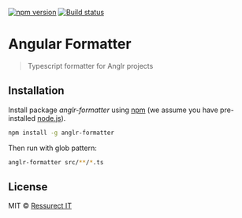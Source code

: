 [![npm version](https://badge.fury.io/js/anglr-formatter.svg)](https://badge.fury.io/js/anglr-formatter)
[![Build status](https://ci.appveyor.com/api/projects/status/ca0fl30d1imx14re?svg=true)](https://ci.appveyor.com/project/kukjevov/anglr-formatter)

# Angular Formatter
> Typescript formatter for Anglr projects

## Installation

Install package *anglr-formatter* using [npm](https://www.npmjs.com/) (we assume you have pre-installed [node.js](https://nodejs.org/)).

```bash
npm install -g anglr-formatter
```

Then run with glob pattern:

```bash
anglr-formatter src/**/*.ts
```

## License

MIT © [Ressurect IT](https://ressurectit.github.io)